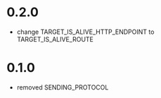 # 0.2.0
* change TARGET_IS_ALIVE_HTTP_ENDPOINT to TARGET_IS_ALIVE_ROUTE

# 0.1.0
* removed SENDING_PROTOCOL
